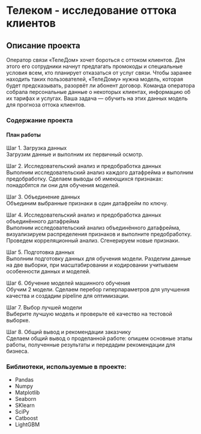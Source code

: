 
# Телеком - исследование оттока клиентов
## Описание проекта
Оператор связи «ТелеДом» хочет бороться с оттоком клиентов. Для этого его сотрудники начнут предлагать промокоды и специальные условия всем, кто планирует отказаться от услуг связи. Чтобы заранее находить таких пользователей, «ТелеДому» нужна модель, которая будет предсказывать, разорвёт ли абонент договор. Команда оператора собрала персональные данные о некоторых клиентах, информацию об их тарифах и услугах. Ваша задача — обучить на этих данных модель для прогноза оттока клиентов.

### Содержание проекта 
#### План работы
Шаг 1. Загрузка данных<br>
Загрузим данные и выполним их первичный осмотр.

Шаг 2. Исследовательский анализ и предобработка данных<br>
Выполним исследовательский анализ каждого датафрейма и выполним предобработку. Сделаем выводы об имеющихся признаках: понадобятся ли они для обучения моделей.

Шаг 3. Объединение данных<br>
Объединим выбранные признаки в один датафрейм по ключу.

Шаг 4. Исследовательский анализ и предобработка данных объединённого датафрейма<br>
Выполним исследовательский анализ объединённого датафрейма, визуализируем распределения признаков и выполните предобработку. Проведем корреляционный анализ. Сгенерируем новые признаки.

Шаг 5. Подготовка данных<br>
Выполним подготовку данных для обучения модели. Разделим данные на две выборки, при масштабировании и кодировании учитываем особенности данных и моделей.

Шаг 6. Обучение моделей машинного обучения<br>
Обучим 2 модели. Сделаем перебор гиперпараметров для улучшения качества и создадим pipeline для оптимизации.

Шаг 7. Выбор лучшей модели<br>
Выберите лучшую модель и проверьте её качество на тестовой выборке.

Шаг 8. Общий вывод и рекомендации заказчику<br>
Сделаем общий вывод о проделанной работе: опишем основные этапы работы, полученные результаты и передадим рекомендации для бизнеса.

### Библиотеки, используемые в проекте:
- Pandas
- Numpy 
- Matplotlib
- Seaborn 
- SKlearn
- SciPy 
- Catboost
- LightGBM
